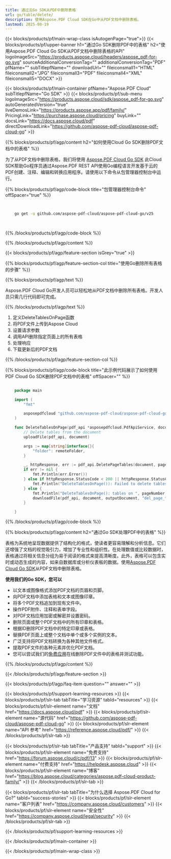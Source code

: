 ```yaml
---
title: 通过云Go SDK从PDF中删除表格
url: go/table/delete/
description: 使用Aspose.PDF Cloud SDK在Go中从PDF文档中删除表格。
lastmod: 2025-08-19
---
```


{{< blocks/products/pf/main-wrap-class isAutogenPage="true">}}
{{< blocks/products/pf/upper-banner h1="通过Go SDK删除PDF中的表格" h2="使用Aspose.PDF Cloud Go SDK从PDF文档中删除表格的API" logoImageSrc="https://products.aspose.cloud/headers/aspose_pdf-for-go.svg" sourceAdditionalConversionTag="" additionalConversionTag="PDF" pfName="" subTitlepfName="" downloadUrl="" fileiconsmall1="HTML" fileiconsmall2="JPG" fileiconsmall3="PDF" fileiconsmall4="XML" fileiconsmall5="DOCX" >}}

{{< blocks/products/pf/main-container pfName="Aspose.PDF Cloud" subTitlepfName="Go SDK" >}}
{{< blocks/products/pf/sub-menu logoImageSrc="https://products.aspose.cloud/sdk/aspose_pdf-for-go.svg"
autoGeneratedVersion="true"
liveDemosLink="https://products.aspose.app/pdf/family/" PricingLink="https://purchase.aspose.cloud/pricing" buyLink="" docsLink="https://docs.aspose.cloud/pdf"  directDownloadLink="https://github.com/aspose-pdf-cloud/aspose-pdf-cloud-go" >}}

{{% blocks/products/pf/agp/content h2="如何使用Cloud Go SDK删除PDF文档中的表格" %}}

为了从PDF文档中删除表格，我们将使用
[Aspose.PDF Cloud Go SDK](https://products.aspose.cloud/pdf/go/)
此Cloud SDK帮助Go程序员通过Aspose.PDF REST API使用Go编程语言开发基于云的PDF创建、注释、编辑和转换应用程序。请使用以下命令从包管理器控制台中运行。

{{% blocks/products/pf/agp/code-block title="包管理器控制台命令" offSpacer="true" %}}

```bash

     
    go get -u github.com/aspose-pdf-cloud/aspose-pdf-cloud-go/v25
     
     
```

{{% /blocks/products/pf/agp/code-block %}}

{{% /blocks/products/pf/agp/content %}}

{{< blocks/products/pf/agp/feature-section isGrey="true" >}}

{{% blocks/products/pf/agp/feature-section-col title="使用Go删除所有表格的步骤" %}}

{{% blocks/products/pf/agp/text %}}

Aspose.PDF Cloud Go开发人员可以轻松地从PDF文档中删除所有表格。开发人员只需几行代码即可完成。

{{% /blocks/products/pf/agp/text %}}

1. 定义DeleteTablesOnPage函数
1. 将PDF文件上传到Aspose Cloud
1. 设置请求参数
1. 调用API删除指定页面上的所有表格
1. 处理响应
1. 下载更新后的PDF文档

{{% /blocks/products/pf/agp/feature-section-col %}}

{{% blocks/products/pf/agp/code-block title="此示例代码展示了如何使用PDF Cloud Go SDK删除PDF文档中的表格" offSpacer="" %}}

```go

    package main

    import (
        "fmt"

        asposepdfcloud "github.com/aspose-pdf-cloud/aspose-pdf-cloud-go/v25"
    )

    func DeleteTablesOnPage(pdf_api *asposepdfcloud.PdfApiService, document string, pageNumber int32, outputDocument string, remoteFolder string) {
        // Delete tables from the document
        uploadFile(pdf_api, document)

        args := map[string]interface{}{
            "folder": remoteFolder,
        }

        _, httpResponse, err := pdf_api.DeletePageTables(document, pageNumber, args)
        if err != nil {
            fmt.Println(err.Error())
        } else if httpResponse.StatusCode < 200 || httpResponse.StatusCode > 299 {
            fmt.Println("DeleteTablesOnPage()): Failed to delete tables from the document.")
        } else {
            fmt.Println("DeleteTablesOnPage(): tables on ", pageNumber, " page deleted successfully from the document '"+document+"'.")
            downloadFile(pdf_api, document, outputDocument, "del_page_tables_")
        }

    }
```

{{% /blocks/products/pf/agp/code-block %}}

{{% blocks/products/pf/agp/content h2="通过Go SDK处理PDF中的表格" %}}

表格为系统地呈现数据提供了结构化的格式，使读者更容易理解和分析信息。它们还增强了文档的视觉吸引力，增加了专业性和组织性。在处理数值或比较数据时，表格通过将相关信息分组为易于阅读的格式来提高清晰度。此外，表格可以包含实时或动态生成的内容，如来自数据库或分析仪表板的数据。使用[Aspose.PDF Cloud Go SDK](https://products.aspose.cloud/pdf/go/)从PDF文档中删除表格。

**使用我们的Go SDK，您可以**

+ 以文本或图像格式添加PDF文档的页眉和页脚。
+ 向PDF文档中添加表格和文本或图像印章。
+ 将多个PDF文档追加到现有文件中。
+ 操作PDF附件、注释和表单字段。
+ 对PDF文档应用加密或解密并设置密码。
+ 删除页面或整个PDF文档中的所有印章和表格。
+ 根据ID删除PDF文档中的特定印章或表格。
+ 替换PDF页面上或整个文档中单个或多个实例的文本。
+ 广泛支持将PDF文档转换为各种其他文件格式。
+ 提取PDF文件的各种元素并优化PDF文档。
+ 您可以尝试我们的[免费应用](https://products.aspose.app/pdf/)在线删除PDF文件中的表格并测试功能。

{{% /blocks/products/pf/agp/content %}}

{{< /blocks/products/pf/agp/feature-section >}}

{{< blocks/products/pf/agp/faq-item question="" answer="" >}}

{{< blocks/products/pf/support-learning-resources >}}
{{< blocks/products/pf/slr-tab tabTitle="学习资源" tabId="resources" >}}
{{< blocks/products/pf/slr-element name="文档" href="https://docs.aspose.cloud/pdf" >}}
{{< blocks/products/pf/slr-element name="源代码" href="https://github.com/aspose-pdf-cloud/aspose-pdf-cloud-go" >}}
{{< blocks/products/pf/slr-element name="API 参考" href="https://reference.aspose.cloud/pdf/" >}}
{{< /blocks/products/pf/slr-tab >}}

{{< blocks/products/pf/slr-tab tabTitle="产品支持" tabId="support" >}}
{{< blocks/products/pf/slr-element name="免费支持" href="https://forum.aspose.cloud/c/pdf/13" >}}
{{< blocks/products/pf/slr-element name="付费支持" href="https://helpdesk.aspose.cloud" >}}
{{< blocks/products/pf/slr-element name="博客" href="https://blog.aspose.cloud/categories/aspose.pdf-cloud-product-family/" >}}
{{< /blocks/products/pf/slr-tab >}}

{{< blocks/products/pf/slr-tab tabTitle="为什么选择 Aspose.PDF Cloud for Go?" tabId="success-stories" >}}
{{< blocks/products/pf/slr-element name="客户列表" href="https://company.aspose.cloud/customers" >}}
{{< blocks/products/pf/slr-element name="安全性" href="https://company.aspose.cloud/legal/security" >}}
{{< /blocks/products/pf/slr-tab >}}

{{< /blocks/products/pf/support-learning-resources >}}

{{< /blocks/products/pf/main-container >}}

{{< /blocks/products/pf/main-wrap-class >}}





